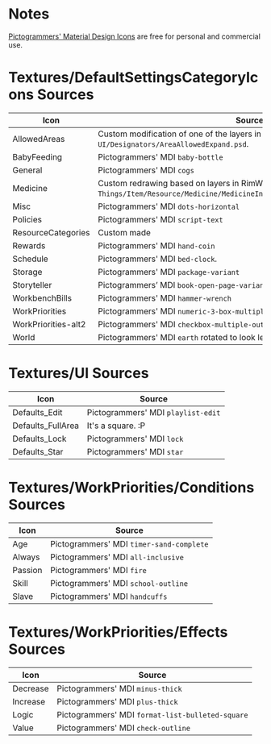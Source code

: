 # Notes

[Pictogrammers' Material Design Icons](https://pictogrammers.com/library/mdi/) are free for personal and commercial use.

# Textures/DefaultSettingsCategoryIcons Sources

| **Icon**            | **Source**                                                                                                                  |
|---------------------|-----------------------------------------------------------------------------------------------------------------------------|
| AllowedAreas        | Custom modification of one of the layers in RimWorld’s `UI/Designators/AreaAllowedExpand.psd`.                              |
| BabyFeeding         | Pictogrammers' MDI `baby-bottle`                                                                                            |
| General             | Pictogrammers' MDI `cogs`                                                                                                   |
| Medicine            | Custom redrawing based on layers in RimWorld’s `Things/Item/Resource/Medicine/MedicineIndustrial/MedicineIndustrial_a.psd`. |
| Misc                | Pictogrammers' MDI `dots-horizontal`                                                                                        |
| Policies            | Pictogrammers' MDI `script-text`                                                                                            |
| ResourceCategories  | Custom made                                                                                                                 |
| Rewards             | Pictogrammers' MDI `hand-coin`                                                                                              |
| Schedule            | Pictogrammers' MDI `bed-clock`.                                                                                             |
| Storage             | Pictogrammers' MDI `package-variant`                                                                                        |
| Storyteller         | Pictogrammers’ MDI `book-open-page-variant`                                                                                 |
| WorkbenchBills      | Pictogrammers' MDI `hammer-wrench`                                                                                          |
| WorkPriorities      | Pictogrammers' MDI `numeric-3-box-multiple-outline`                                                                         |
| WorkPriorities-alt2 | Pictogrammers' MDI `checkbox-multiple-outline`                                                                         |
| World               | Pictogrammers' MDI `earth` rotated to look less like the American continents.                                               |

# Textures/UI Sources

| **Icon**          | **Source**                         |
|-------------------|------------------------------------|
| Defaults_Edit     | Pictogrammers' MDI `playlist-edit` |
| Defaults_FullArea | It's a square. :P                  |
| Defaults_Lock     | Pictogrammers' MDI `lock`          |
| Defaults_Star     | Pictogrammers' MDI `star`          |

# Textures/WorkPriorities/Conditions Sources

| **Icon** | **Source**                               |
|----------|------------------------------------------|
| Age      | Pictogrammers' MDI `timer-sand-complete` |
| Always   | Pictogrammers' MDI `all-inclusive`       |
| Passion  | Pictogrammers' MDI `fire`                |
| Skill    | Pictogrammers' MDI `school-outline`      |
| Slave    | Pictogrammers' MDI `handcuffs`           |

# Textures/WorkPriorities/Effects Sources

| **Icon** | **Source**                                       |
|----------|--------------------------------------------------|
| Decrease | Pictogrammers' MDI `minus-thick`                 |
| Increase | Pictogrammers' MDI `plus-thick`                  |
| Logic    | Pictogrammers' MDI `format-list-bulleted-square` |
| Value    | Pictogrammers' MDI `check-outline`               |
